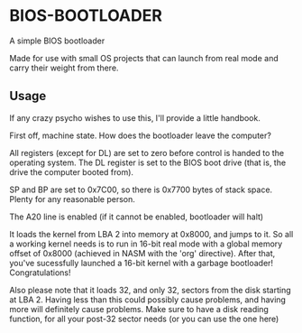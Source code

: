 # BIOS-BOOTLOADER
A simple BIOS bootloader

Made for use with small OS projects that can launch from real mode and carry their weight from there.

## Usage
If any crazy psycho wishes to use this, I'll provide a little handbook.

First off, machine state. How does the bootloader leave the computer?

All registers (except for DL) are set to zero before control is handed to the operating system.
The DL register is set to the BIOS boot drive (that is, the drive the computer booted from).

SP and BP are set to 0x7C00, so there is 0x7700 bytes of stack space. Plenty for any reasonable person.

The A20 line is enabled (if it cannot be enabled, bootloader will halt)

It loads the kernel from LBA 2 into memory at 0x8000, and jumps to it.
So all a working kernel needs is to run in 16-bit real mode with a global memory offset of 0x8000 (achieved in NASM with the 'org' directive).
After that, you've sucessfully launched a 16-bit kernel with a garbage bootloader! Congratulations!

Also please note that it loads 32, and only 32, sectors from the disk starting at LBA 2. Having less than this could possibly cause problems, and having more will definitely cause problems.
Make sure to have a disk reading function, for all your post-32 sector needs (or you can use the one here)

